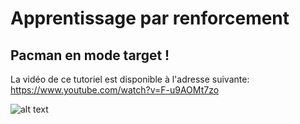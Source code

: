 # Apprentissage par renforcement
## Pacman en mode target !

La vidéo de ce tutoriel est disponible à l'adresse suivante:<br>
https://www.youtube.com/watch?v=F-u9AOMt7zo

![alt text](https://github.com/L42Project/Tutoriels/blob/master/Divers/renforcement4/img.png)
